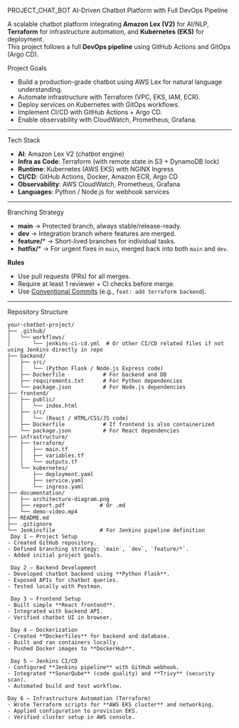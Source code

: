  PROJECT_CHAT_BOT
 AI-Driven Chatbot Platform with Full DevOps Pipeline

A scalable chatbot platform integrating **Amazon Lex (V2)** for AI/NLP, **Terraform** for infrastructure automation, and **Kubernetes (EKS)** for deployment.  
This project follows a full **DevOps pipeline** using GitHub Actions and GitOps (Argo CD).



Project Goals
- Build a production-grade chatbot using AWS Lex for natural language understanding.  
- Automate infrastructure with Terraform (VPC, EKS, IAM, ECR).  
- Deploy services on Kubernetes with GitOps workflows.  
- Implement CI/CD with GitHub Actions + Argo CD.  
- Enable observability with CloudWatch, Prometheus, Grafana.  

---

 Tech Stack
- **AI**: Amazon Lex V2 (chatbot engine)  
- **Infra as Code**: Terraform (with remote state in S3 + DynamoDB lock)  
- **Runtime**: Kubernetes (AWS EKS) with NGINX Ingress  
- **CI/CD**: GitHub Actions, Docker, Amazon ECR, Argo CD  
- **Observability**: AWS CloudWatch, Prometheus, Grafana  
- **Languages**: Python / Node.js for webhook services  

---

 Branching Strategy
- **main** → Protected branch, always stable/release-ready.  
- **dev** → Integration branch where features are merged.  
- **feature/*** → Short-lived branches for individual tasks.  
- **hotfix/*** → For urgent fixes in `main`, merged back into both `main` and `dev`.  

**Rules**  
- Use pull requests (PRs) for all merges.  
- Require at least 1 reviewer + CI checks before merge.  
- Use [Conventional Commits](https://www.conventionalcommits.org/) (e.g., `feat: add terraform backend`).  

---

 Repository Structure

```text
your-chatbot-project/
├── .github/
│   └── workflows/
│       └── jenkins-ci-cd.yml  # Or other CI/CD related files if not using Jenkins directly in repo
├── backend/
│   ├── src/
│   │   └── (Python Flask / Node.js Express code)
│   ├── Dockerfile            # For backend and DB
│   ├── requirements.txt      # For Python dependencies
│   └── package.json          # For Node.js dependencies
├── frontend/
│   ├── public/
│   │   └── index.html
│   ├── src/
│   │   └── (React / HTML/CSS/JS code)
│   ├── Dockerfile            # If frontend is also containerized
│   └── package.json          # For React dependencies
├── infrastructure/
│   ├── terraform/
│   │   ├── main.tf
│   │   ├── variables.tf
│   │   └── outputs.tf
│   └── kubernetes/
│       ├── deployment.yaml
│       ├── service.yaml
│       └── ingress.yaml
├── documentation/
│   ├── architecture-diagram.png
│   ├── report.pdf           # Or .md
│   └── demo-video.mp4
├── README.md
├── .gitignore
└── Jenkinsfile              # For Jenkins pipeline definition
 Day 1 – Project Setup  
- Created GitHub repository.  
- Defined branching strategy: `main`, `dev`, `feature/*`.  
- Added initial project goals.  

 Day 2 – Backend Development  
- Developed chatbot backend using **Python Flask**.  
- Exposed APIs for chatbot queries.  
- Tested locally with Postman.  

 Day 3 – Frontend Setup  
- Built simple **React frontend**.  
- Integrated with backend API.  
- Verified chatbot UI in browser.  

 Day 4 – Dockerization  
- Created **Dockerfiles** for backend and database.  
- Built and ran containers locally.  
- Pushed Docker images to **DockerHub**.  

 Day 5 – Jenkins CI/CD  
- Configured **Jenkins pipeline** with GitHub webhook.  
- Integrated **SonarQube** (code quality) and **Trivy** (security scan).  
- Automated build and test workflow.  

Day 6 – Infrastructure Automation (Terraform)  
- Wrote Terraform scripts for **AWS EKS cluster** and networking.  
- Applied configuration to provision EKS.  
- Verified cluster setup in AWS console.  
